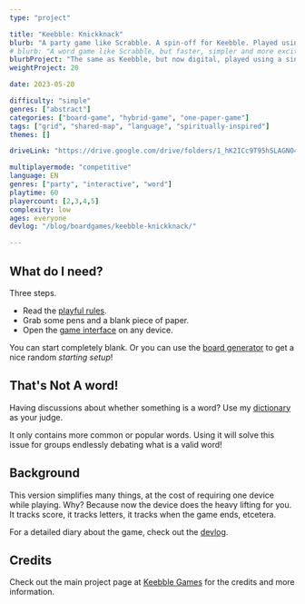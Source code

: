 ```yaml
---
type: "project"

title: "Keebble: Knickknack"
blurb: "A party game like Scrabble. A spin-off for Keebble. Played using an empty paper and one phone with internet."
# blurb: "A word game like Scrabble, but faster, simpler and more exciting. A hybrid (board game + video game) version of the [Keebble Games](/keebble-games/) idea."
blurbProject: "The same as Keebble, but now digital, played using a single smartphone. This allows more depth, variation, and random setup."
weightProject: 20

date: 2023-05-20

difficulty: "simple"
genres: ["abstract"]
categories: ["board-game", "hybrid-game", "one-paper-game"]
tags: ["grid", "shared-map", "language", "spiritually-inspired"]
themes: []

driveLink: "https://drive.google.com/drive/folders/1_hK2ICc9T95hSLAGNO4mvBFmqpvrq_15"

multiplayermode: "competitive"
language: EN
genres: ["party", "interactive", "word"]
playtime: 60
playercount: [2,3,4,5]
complexity: low
ages: everyone
devlog: "/blog/boardgames/keebble-knickknack/"

---
```


## What do I need?

Three steps.
* Read the [playful rules](rules). 
* Grab some pens and a blank piece of paper.
* Open the [game interface](game) on any device.

You can start completely blank. Or you can use the [board generator](board) to get a nice random _starting setup_!

## That's Not A word!

Having discussions about whether something is a word? Use my [dictionary](/tools/dictionary) as your judge.

It only contains more common or popular words. Using it will solve this issue for groups endlessly debating what is a valid word!

## Background

This version simplifies many things, at the cost of requiring one device while playing. Why? Because now the device does the heavy lifting for you. It tracks score, it tracks letters, it tracks when the game ends, etcetera.

For a detailed diary about the game, check out the [devlog](/blog/boardgames/keebble-knickknack).

## Credits

Check out the main project page at [Keebble Games](/keebble-games/) for the credits and more information.
